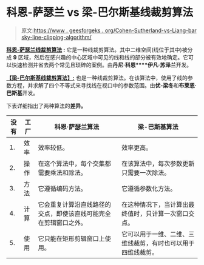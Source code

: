 # 科恩-萨瑟兰 vs 梁-巴尔斯基线裁剪算法

> 原文:[https://www . geesforgeks . org/Cohen-Sutherland-vs-Liang-bar sky-line-clipping-algorithm/](https://www.geeksforgeeks.org/cohen-sutherland-vs-liang-barsky-line-clipping-algorithm/)

**[科恩-萨瑟兰线裁剪算法](https://www.geeksforgeeks.org/line-clipping-set-1-cohen-sutherland-algorithm/) :**
它是一种线裁剪算法。其中二维空间(线位于其中)被分成 **9** 区域，然后在感兴趣的中心区域中可见的线和线的部分被有效地确定。它可以快速检测并省去两个常见且琐碎的案例。由**丹尼·科恩****伊凡·苏泽兰**开发。

**[【梁-巴尔斯基线裁剪算法】:](https://www.geeksforgeeks.org/liang-barsky-algorithm/)**
也是一种线裁剪算法。在该算法中，使用了线的参数方程，并求解了四个不等式来寻找线在视口中的参数范围。由**优-梁冬**和**布莱恩·巴斯基**开发。

下表详细指出了两种算法的**差异。**

| 没有 | 工厂 | 科恩·萨瑟兰算法 | 梁-巴斯基算法 |
| --- | --- | --- | --- |
| 1. | 效率 | 效率较低。 | 效率更高。 |
| 2. | 操作 | 在这个算法中，每个交集都需要乘法和除法。 | 在该算法中，每次参数更新只需要一次除法。 |
| 3. | 方法 | 它遵循编码方法。 | 它遵循参数化方法。 |
| 4. | 计算 | 它会重复计算沿直线路径的交点，即使该直线可能完全在剪辑窗口之外。 | 在这种情况下，当计算出最终值时，只计算一次窗口交点。 |
| 5. | 使用 | 它只能在矩形剪辑窗口上使用。 | 它可以用于一维、二维、三维线裁剪，有时也可以用于四维线裁剪。 |